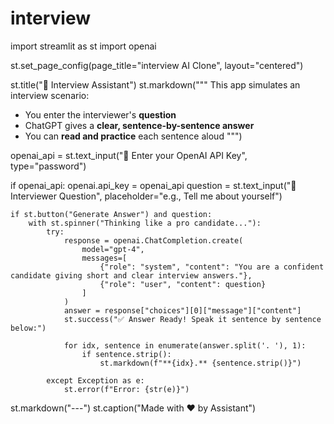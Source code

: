 # interview

import streamlit as st
import openai

st.set_page_config(page_title="interview AI Clone", layout="centered")

st.title("🧠 Interview Assistant")
st.markdown("""
This app simulates an interview scenario:
- You enter the interviewer's **question**
- ChatGPT gives a **clear, sentence-by-sentence answer**
- You can **read and practice** each sentence aloud
""")

openai_api = st.text_input("🔑 Enter your OpenAI API Key", type="password")

if openai_api:
    openai.api_key = openai_api
    question = st.text_input("🎤 Interviewer Question", placeholder="e.g., Tell me about yourself")

    if st.button("Generate Answer") and question:
        with st.spinner("Thinking like a pro candidate..."):
            try:
                response = openai.ChatCompletion.create(
                    model="gpt-4",
                    messages=[
                        {"role": "system", "content": "You are a confident candidate giving short and clear interview answers."},
                        {"role": "user", "content": question}
                    ]
                )
                answer = response["choices"][0]["message"]["content"]
                st.success("✅ Answer Ready! Speak it sentence by sentence below:")

                for idx, sentence in enumerate(answer.split('. '), 1):
                    if sentence.strip():
                        st.markdown(f"**{idx}.** {sentence.strip()}")

            except Exception as e:
                st.error(f"Error: {str(e)}")

st.markdown("---")
st.caption("Made with ❤️ by Assistant")

